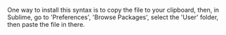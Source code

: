 One way to install this syntax is to copy the file to your clipboard, then, in Sublime, go to 'Preferences', 'Browse Packages', select the 'User' folder, then paste the file in there. 
